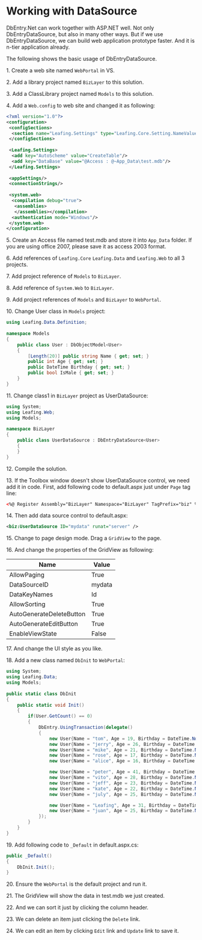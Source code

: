 Working with DataSource
==========

DbEntry.Net can work together with ASP.NET well. Not only DbEntryDataSource, but also in many other ways. But if we use DbEntryDataSource,  we can build web application prototype faster. And it is n-tier application already.

The following shows the basic usage of DbEntryDataSource.

1\. Create a web site named ``WebPortal`` in VS.

2\. Add a library project named ``BizLayer`` to this solution.

3\. Add a ClassLibrary project named ``Models`` to this solution.

4\. Add a ``Web.config`` to web site and changed it as following:

````xml
<?xml version="1.0"?>
<configuration>
 <configSections>
  <section name="Leafing.Settings" type="Leafing.Core.Setting.NameValueSectionHandler, Leafing.Core"/>
 </configSections>
 
 <Leafing.Settings>
  <add key="AutoScheme" value="CreateTable"/>
  <add key="DataBase" value="@Access : @~App_Data\test.mdb"/>
 </Leafing.Settings>
 
 <appSettings/>
 <connectionStrings/>
 
 <system.web>
  <compilation debug="true">
   <assemblies>
   </assemblies></compilation>
  <authentication mode="Windows"/>
 </system.web>
</configuration>
````

5\. Create an Access file named test.mdb and store it into ``App_Data`` folder. If you are using office 2007, please save it as access 2003 format.

6\. Add references of ``Leafing.Core`` ``Leafing.Data`` and ``Leafing.Web`` to all 3 projects.

7\. Add project reference of ``Models`` to ``BizLayer``.

8\. Add reference of ``System.Web`` to ``BizLayer``.

9\. Add project references of ``Models`` and ``BizLayer`` to ``WebPortal``.

10\. Change User class in ``Models`` project:

````c#
using Leafing.Data.Definition;
 
namespace Models
{
    public class User : DbObjectModel<User>
    {
        [Length(20)] public string Name { get; set; }
        public int Age { get; set; }
        public DateTime Birthday { get; set; }
        public bool IsMale { get; set; }
    }
}
````

11\. Change class1 in ``BizLayer`` project as UserDataSource:

````c#
using System;
using Leafing.Web;
using Models;
 
namespace BizLayer
{
    public class UserDataSource : DbEntryDataSource<User>
    {
    }
}
````
12\. Compile the solution.

13\. If the Toolbox window doesn't show UserDataSource control, we need add it in code. First, add following code to default.aspx just under ``Page`` tag line:

````html
<%@ Register Assembly="BizLayer" Namespace="BizLayer" TagPrefix="biz" %>
````

14\. Then add data source control to default.aspx:

````xml
<biz:UserDataSource ID="mydata" runat="server" />
````

15\. Change to page design mode. Drag a ``GridView`` to the page.

16\. And change the properties of the GridView as following:

| Name                      | Value  |
| ------------------------- | ------ |
| AllowPaging               | True   |
| DataSourceID              | mydata |
| DataKeyNames              | Id     |
| AllowSorting              | True   |
| AutoGenerateDeleteButton  | True   |
| AutoGenerateEditButton    | True   |
| EnableViewState           | False  |

17\. And change the UI style as you like.

18\. Add a new class named ``DbInit`` to ``WebPortal``:

````c#
using System;
using Leafing.Data;
using Models;
 
public static class DbInit
{
    public static void Init()
    {
        if(User.GetCount() == 0)
        {
            DbEntry.UsingTransaction(delegate()
            {
                new User{Name = "tom", Age = 19, Birthday = DateTime.Now, IsMale = true}.Save();
                new User{Name = "jerry", Age = 26, Birthday = DateTime.Now, IsMale = true}.Save();
                new User{Name = "mike", Age = 21, Birthday = DateTime.Now, IsMale = true}.Save();
                new User{Name = "rose", Age = 17, Birthday = DateTime.Now, IsMale = false}.Save();
                new User{Name = "alice", Age = 16, Birthday = DateTime.Now, IsMale = false}.Save();

                new User{Name = "peter", Age = 41, Birthday = DateTime.Now, IsMale = true}.Save();
                new User{Name = "vito", Age = 28, Birthday = DateTime.Now, IsMale = true}.Save();
                new User{Name = "jeff", Age = 23, Birthday = DateTime.Now, IsMale = true}.Save();
                new User{Name = "kate", Age = 22, Birthday = DateTime.Now, IsMale = false}.Save();
                new User{Name = "july", Age = 25, Birthday = DateTime.Now, IsMale = false}.Save();

                new User{Name = "Leafing", Age = 31, Birthday = DateTime.Now, IsMale = true}.Save();
                new User{Name = "juan", Age = 25, Birthday = DateTime.Now, IsMale = false}.Save();
            });
        }
    }
}
````

19\. Add following code to ``_Default`` in default.aspx.cs:

````c#
public _Default()
{
    DbInit.Init();
}
````

20\. Ensure the ``WebPortal`` is the default project and run it.

21\. The GridView will show the data in test.mdb we just created.

22\. And we can sort it just by clicking the column header.

23\. We can delete an item just clicking the ``Delete`` link.

24\. We can edit an item by clicking ``Edit`` link and ``Update`` link to save it.
